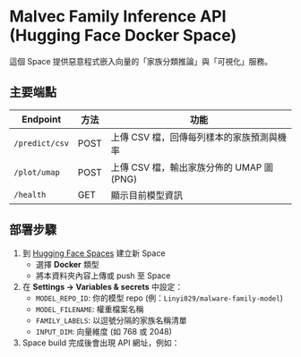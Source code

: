 # Malvec Family Inference API (Hugging Face Docker Space)

這個 Space 提供惡意程式嵌入向量的「家族分類推論」與「可視化」服務。

## 主要端點
| Endpoint | 方法 | 功能 |
|-----------|------|------|
| `/predict/csv` | POST | 上傳 CSV 檔，回傳每列樣本的家族預測與機率 |
| `/plot/umap` | POST | 上傳 CSV 檔，輸出家族分佈的 UMAP 圖 (PNG) |
| `/health` | GET | 顯示目前模型資訊 |

## 部署步驟
1. 到 [Hugging Face Spaces](https://huggingface.co/spaces) 建立新 Space
   - 選擇 **Docker** 類型
   - 將本資料夾內容上傳或 push 至 Space
2. 在 **Settings → Variables & secrets** 中設定：
   - `MODEL_REPO_ID`: 你的模型 repo (例：`Linyi029/malware-family-model`)
   - `MODEL_FILENAME`: 權重檔案名稱
   - `FAMILY_LABELS`: 以逗號分隔的家族名稱清單
   - `INPUT_DIM`: 向量維度 (如 768 或 2048)
3. Space build 完成後會出現 API 網址，例如：
